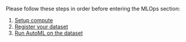 Please follow these steps in order before entering the MLOps section:

1) [Setup compute](https://github.com/ignaciofls/MLOps_telco/blob/master/1-prerequisites/1-setup-compute.md)
2) [Register your dataset](https://github.com/ignaciofls/MLOps_telco/blob/master/1-prerequisites/2-dataset.md)
3) [Run AutoML on the dataset](https://github.com/ignaciofls/MLOps_telco/blob/master/1-prerequisites/3-automl.md)
